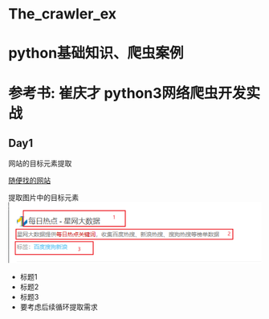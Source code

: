 # The_crawler_ex
# python基础知识、爬虫案例
# 参考书: 崔庆才 python3网络爬虫开发实战

## Day1

网站的目标元素提取

[随便找的网站](http://123.meibp.com/tag/%e6%af%8f%e6%97%a5%e7%83%ad%e7%82%b9%e5%85%b3%e9%94%ae%e8%af%8d)

提取图片中的目标元素
![image](/Pictures/day1_pic1.png)
- 标题1
- 标题2
- 标题3
- 要考虑后续循环提取需求


